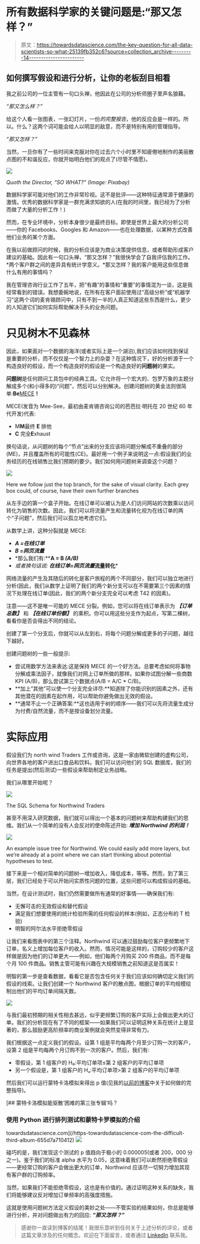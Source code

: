 # 所有数据科学家的关键问题是:“那又怎样？”

> 原文：<https://towardsdatascience.com/the-key-question-for-all-data-scientists-so-what-25139fb352c6?source=collection_archive---------14----------------------->

## 如何撰写假设和进行分析，让你的老板刮目相看

我之前公司的一位主管有一句口头禅，他因此在公司的分析师圈子里声名狼藉。

*“那又怎么样？”*

给这个人看一张图表，一张幻灯片，一份*的完整报告*，他的反应会是一样的。所以。什么？这两个词可能会给人以明显的敌意，而不是特别有用的管理指导。

*“那又怎样？”*

当然，一旦你有了一些时间来克服对你在过去六个小时里不知疲倦地制作的美丽散点图的不和谐反应，你就开始明白他们的观点了(尽管不情愿)。

![](img/9c1140055b0238fc1cb6f8660379e493.png)

*Quoth the Director, “SO WHAT?” (Image: Pixabay)*

数据科学家可能对他们的工作非常珍视。这不是批评——这种特征通常源于健康的激情。优秀的数据科学家是一群充满求知欲的人(在我的时间里，我已经为了分析而做了大量的分析工作！)

然而，在专业环境中，分析本身很少是最终目标。即使是世界上最大的分析公司——你的 Facebooks、Googles 和 Amazon——也在处理数据，以某种方式改善他们业务的某个方面。

在我以前做顾问的时候，我的分析应该是为商业决策提供信息，或者帮助形成客户建议的基础。因此有一句口头禅，“那又怎样？”我很快学会了自我评估我的工作。*两个客户群之间的差异具有统计学意义。*那又怎样？我的客户能用这些信息做什么有用的事情吗？

我在管理咨询行业工作了五年，把“有趣”的事情和“重要”的事情混为一谈，这是我经常看到的错误。我想委婉地说，在所有在客户面前使用过“高级分析”或“机器学习”这两个词的麦肯锡顾问中，只有不到一半的人真正知道这些东西是什么，更少的人知道它们如何实际帮助解决手头的业务问题。

# 只见树木不见森林

因此，如果面对一个数据的海洋(或者实际上是一个湖泊),我们应该如何找到保证是重要的分析，而不仅仅是一个智力上的杂耍？在这种情况下，好的分析源于一个构造良好的假设，而一个构造良好的假设是一个构造良好的**问题树**的果实。

**问题树**是任何顾问工具包中的经典工具。它允许将一个宏大的、包罗万象的主题分解成多个(和小得多的)“问题”，然后可以分别解决。创建问题树的黄金法则很简单:**Be**[MECE](https://en.wikipedia.org/wiki/MECE_principle)**！**

MECE(发音为 Mee-See，最初由麦肯锡咨询公司的芭芭拉·明托在 20 世纪 60 年代开发)代表:

*   M**M**最终 **E** 排他
*   **C** 完全**E**xhaust

换句话说，从问题树的每个“节点”出来的分支应该将问题分解成不重叠的部分(ME)，并且覆盖所有的可能性(CE)。最好用一个例子来说明这一点:假设我们的业务经历的在线销售比我们预期的要少。我们如何用问题树来调查这个问题？

![](img/59e4140bf74f730088d0c251215002ae.png)

Here we follow just the top branch, for the sake of visual clarity. Each grey box could, of course, have their own further branches

从左手边的第一个盒子开始。在线订单可以被认为是人们访问网站的次数乘以访问转化为销售的次数。因此，我们可以将流量产生和流量转化视为在线订单的两个“子问题”，然后我们可以孤立地考虑它们。

从数学上讲，这种分裂就是 MECE:

*   ***A =在线订单***
*   ***B =网页流量***
*   *那么我们有:****A = B *(A/B)***
*   *或者换句话说:* ***在线订单=网页流量*流量转化***

网络流量的产生及其随后的转化是客户旅程的两个不同部分，我们可以独立地进行分析(因此，我们从数学上证明了我们的两个新分支可以在不需要第三个因素的情况下处理在线订单(因此，我们的两个新分支完全可以考虑 T42 的因素)。

注意——这不是唯一可能的 MECE 分裂。例如，您可以将在线订单表示为 ***【订单总数】*** 和 ***【在线订单份额】*** 的乘积。你可以用这些分支作为起点，写第二棵树，看看你是否会得出不同的结论。

创建了第一个分支后，你就可以从左到右，将每个问题分解成更多的子问题，越往下越好。

创建问题树的一些一般提示:

*   尝试用数学方法来表达:这是保持 MECE 的一个好方法。总要考虑如何将事物分解成乘法因子，就像我们对网上订单所做的那样。如果你试图分解一些商数 KPI (A/B)，那么尝试第三个数据点(A/B = A/C * C/B)。
*   **加上“其他”可以使一个分支完全详尽:**知道除了你能识别的因素之外，还有其他潜在的因素在起作用，可以帮助你避免做出无效的假设。
*   **通常不止一个正确答案:**这也适用于树的顺序——我们可以先将流量生成分为付费/自然流量，而不是按设备划分流量。

# 实际应用

假设我们为 north wind Traders 工作或咨询，这是一家由微软创建的虚构公司，向世界各地的客户进出口食品和饮料。我们可以访问他们的 SQL 数据库，我们的任务是提出(然后测试)一些假设来帮助制定业务战略。

我们从哪里开始呢？

![](img/63946d13f1a0e18fd973df120a1f2558.png)

The SQL Schema for Northwind Traders

甚至不用深入研究数据，我们就可以得出一个基本的问题树来帮助构建我们的思维。我们从一个简单的没有人会反对的使命陈述开始: ***增加 Northwind 的利润！***

![](img/f0a147e24b9999cc26adb9a8901f3218.png)

An example issue tree for Northwind. We could easily add more layers, but we’re already at a point where we can start thinking about potential hypotheses to test.

接下来是一个相对简单的问题树—增加收入，降低成本，等等。然而，到了第三层，我们已经处于可以开始问实质性问题的位置，这些问题可以构成假设的基础。

当然，在设计测试时，我们仍然需要做所有通常的好事情——确保我们有:

*   无懈可击的无效假设和替代假设
*   满足我们想要使用的统计检验所需的任何假设的样本(例如，正态分布的 T 检验)
*   明智的阿尔法水平拒绝零假设

让我们来看图表中的第三个注释。Northwind 可以通过鼓励每位客户更频繁地下订单，名义上增加每位客户的收入。然而，情况可能是这样的，订购较少的客户这样做是因为他们的订单更大——例如，他们每两个月购买 200 件商品，而不是每个月 100 件商品。销售主管可能有兴趣在大规模销售之前知道这是否属实！

明智的第一步是查看数据，看看它是否包含任何关于我们应该如何确切定义我们的假设的线索。让我们创建一个 Northwind 客户的散点图，根据订单的平均规模绘制出他们的平均订单间隔天数。

![](img/d0de7bad6824490188c45ffaf84f86b2.png)

与我们最初预期的相关性相去甚远，似乎更频繁订购的客户实际上会做出更大的订单。我们的分析现在有了不同的框架——如果我们可以证明这种关系在统计上是显著的，那么鼓励更高阶频率的商业案例就会突然变得非常有力。

我们根据这一点定义我们的假设。设第 1 组是平均每两个月至少订购一次的客户，设第 2 组是平均每两个月订购不到一次的客户。然后，我们有:

*   零假设，第 1 组客户的 H₀:平均订单项≤第 2 组客户的平均订单项
*   另一个假设是，第 1 组客户的 Hₐ:平均订单项>第 2 组客户的平均订单项

然后我们可以运行蒙特卡洛模拟来得出 p 值(见我的[以前的博客](/https-towardsdatascience-com-the-difficult-third-album-655d7a710412)中关于如何做的完整指导)。

[](/https-towardsdatascience-com-the-difficult-third-album-655d7a710412) [## 蒙特卡洛模拟能驱散‘困难的第三张专辑’吗？

### 使用 Python 进行排列测试和蒙特卡罗模拟的介绍

towardsdatascience.com](/https-towardsdatascience-com-the-difficult-third-album-655d7a710412) ![](img/8a30991f5aabc76f2e2409986cd37261.png)

碰巧的是，我们发现这个测试的 p 值趋向于极小的 0.000005(或者 200，000 分之一)。鉴于我们的标准 alpha 水平为 0.05，这意味着我们可以断然拒绝零假设——更经常订购的客户会做出更大的订单，Northwind 应该尽一切努力增加其现有客户群的订购频率。

当然，如果我们不能拒绝零假设，这也是有价值的。通过证明这种关系的缺失，我们将能够建议反对增加订单频率的高强度措施。

这就是使用问题树方法定义假设的美妙之处——不管实验的结果如何，你总是能够进行分析，并对问题做出有力的回应: ***“那又怎样？”***

> 感谢你一直读到博客的结尾！我很乐意听到任何关于上述分析的评论，或者这篇文章涉及的任何概念。欢迎在下面留言，或者通过 [LinkedIn](https://www.linkedin.com/in/callum-ballard/) 联系我。